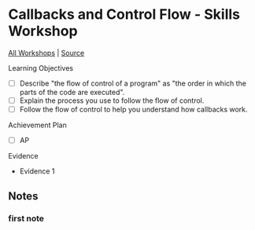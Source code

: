 # Callbacks and Control Flow - Skills Workshop

[All Workshops](README.md) | [Source](https://github.com/makersacademy/skills-workshops/tree/master/week-5/callbacks_following_the_flow_of_control)

Learning Objectives

- [ ] Describe "the flow of control of a program" as "the order in which the parts of the code are executed".
- [ ] Explain the process you use to follow the flow of control.
- [ ] Follow the flow of control to help you understand how callbacks work.

Achievement Plan

- [ ] AP

Evidence

- Evidence 1

## Notes

### first note
